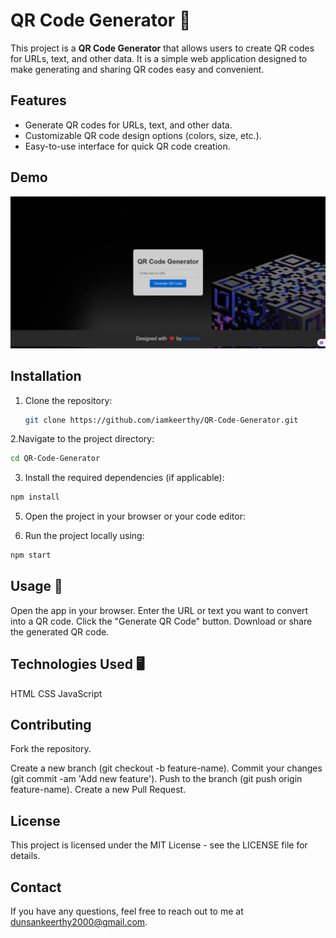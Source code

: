 # QR Code Generator 💼

This project is a **QR Code Generator** that allows users to create QR codes for URLs, text, and other data. It is a simple web application designed to make generating and sharing QR codes easy and convenient.

## Features
- Generate QR codes for URLs, text, and other data.
- Customizable QR code design options (colors, size, etc.).
- Easy-to-use interface for quick QR code creation.

## Demo

![QR- code generater Screenshot](https://github.com/iamkeerthy/QR-Code-Generator/blob/main/images/QR-code.jpg)


## Installation

1. Clone the repository:
   ```bash
   git clone https://github.com/iamkeerthy/QR-Code-Generator.git
   
2.Navigate to the project directory:
```bash
cd QR-Code-Generator
```
3. Install the required dependencies (if applicable):
```bash
npm install
```
5. Open the project in your browser or your code editor:

6. Run the project locally using:
```bash
npm start

```

## Usage 🎯
Open the app in your browser.
Enter the URL or text you want to convert into a QR code.
Click the "Generate QR Code" button.
Download or share the generated QR code.



## Technologies Used 🖥️
HTML
CSS
JavaScript



## Contributing
Fork the repository.

Create a new branch (git checkout -b feature-name).
Commit your changes (git commit -am 'Add new feature').
Push to the branch (git push origin feature-name).
Create a new Pull Request.



## License
This project is licensed under the MIT License - see the LICENSE file for details.

## Contact
If you have any questions, feel free to reach out to me at dunsankeerthy2000@gmail.com.




